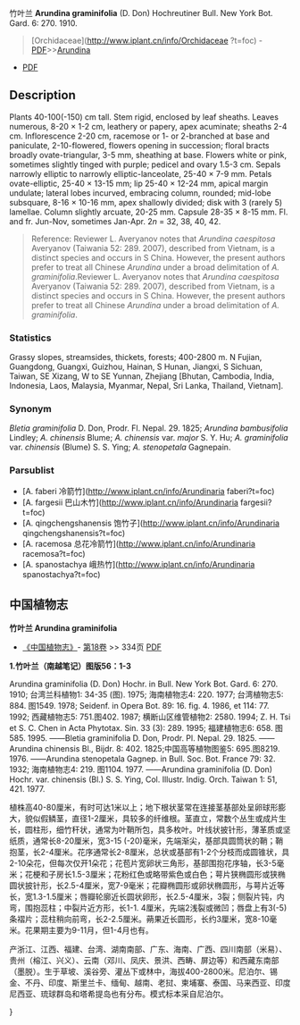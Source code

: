 竹叶兰 **Arundina graminifolia** (D. Don) Hochreutiner Bull. New York Bot. Gard. 6: 270. 1910.

> [Orchidaceae](http://www.iplant.cn/info/Orchidaceae ?t=foc) - [PDF](http://iplant.cn/foc/pdf/Orchidaceae.pdf)>>[Arundina](http://www.iplant.cn/info/Arundina?t=foc)

 - [PDF](http://www.iplant.cn/foc/pdf/Arundina.pdf)

## Description

Plants 40-100(-150) cm tall. Stem rigid, enclosed by leaf sheaths. Leaves numerous, 8-20 × 1-2 cm, leathery or papery, apex acuminate; sheaths 2-4 cm. Inflorescence 2-20 cm, racemose or 1- or 2-branched at base and paniculate, 2-10-flowered, flowers opening in succession; floral bracts broadly ovate-triangular, 3-5 mm, sheathing at base. Flowers white or pink, sometimes slightly tinged with purple; pedicel and ovary 1.5-3 cm. Sepals narrowly elliptic to narrowly elliptic-lanceolate, 25-40 × 7-9 mm. Petals ovate-elliptic, 25-40 × 13-15 mm; lip 25-40 × 12-24 mm, apical margin undulate; lateral lobes incurved, embracing column, rounded; mid-lobe subsquare, 8-16 × 10-16 mm, apex shallowly divided; disk with 3 (rarely 5) lamellae. Column slightly arcuate, 20-25 mm. Capsule 28-35 × 8-15 mm. Fl. and fr. Jun-Nov, sometimes Jan-Apr. 2*n* = 32, 38, 40, 42.

> Reference: 
> Reviewer L. Averyanov notes that *Arundina caespitosa* Averyanov (Taiwania 52: 289. 2007), described from Vietnam, is a distinct species and occurs in S China. However, the present authors prefer to treat all Chinese *Arundina* under a broad delimitation of *A. graminifolia*.Reviewer L. Averyanov notes that *Arundina caespitosa* Averyanov (Taiwania 52: 289. 2007), described from Vietnam, is a distinct species and occurs in S China. However, the present authors prefer to treat all Chinese *Arundina* under a broad delimitation of *A. graminifolia*.

### Statistics
Grassy slopes, streamsides, thickets, forests; 400-2800 m. N Fujian, Guangdong, Guangxi, Guizhou, Hainan, S Hunan, Jiangxi, S Sichuan, Taiwan, SE Xizang, W to SE Yunnan, Zhejiang [Bhutan, Cambodia, India, Indonesia, Laos, Malaysia, Myanmar, Nepal, Sri Lanka, Thailand, Vietnam].

### Synonym
*Bletia graminifolia* D. Don, Prodr. Fl. Nepal. 29. 1825; *Arundina bambusifolia* Lindley; *A. chinensis* Blume; *A. chinensis* var. *major* S. Y. Hu; *A. graminifolia* var. *chinensis* (Blume) S. S. Ying; *A. stenopetala* Gagnepain.

### Parsublist

* [A.  faberi  冷箭竹](http://www.iplant.cn/info/Arundinaria faberi?t=foc)
* [A.  fargesii  巴山木竹](http://www.iplant.cn/info/Arundinaria fargesii?t=foc)
* [A.  qingchengshanensis  饱竹子](http://www.iplant.cn/info/Arundinaria qingchengshanensis?t=foc)
* [A.  racemosa  总花冷箭竹](http://www.iplant.cn/info/Arundinaria racemosa?t=foc)
* [A.  spanostachya  峨热竹](http://www.iplant.cn/info/Arundinaria spanostachya?t=foc)

## 中国植物志

**竹叶兰 Arundina graminifolia**

* [《中国植物志》](http://www.iplant.cn/frps)- [第18卷](http://www.iplant.cn/frps/vol/18) >> 334页 [PDF](http://www.iplant.cn/frps/pdf/18/334.pdf)

**1.竹叶兰（南越笔记）图版56：1-3**

Arundina graminifolia (D. Don) Hochr. in Bull. New York Bot. Gard. 6: 270. 1910; 台湾兰科植物1: 34-35 (图). 1975; 海南植物志4: 220. 1977; 台湾植物志5: 884. 图1549. 1978; Seidenf. in Opera Bot. 89: 16. fig. 4. 1986, et 114: 77. 1992; 西藏植物志5: 751.图402. 1987; 横断山区维管植物2: 2580. 1994; Z. H. Tsi et S. C. Chen in Acta Phytotax. Sin. 33 (3): 289. 1995; 福建植物志6: 658. 图585. 1995. ——Bletia graminifolia D. Don, Prodr. Pl. Nepal. 29. 1825. ——Arundina chinensis Bl., Bijdr. 8: 402. 1825;中国高等植物图鉴5: 695.图8219. 1976. ——Arundina stenopetala Gagnep. in Bull. Soc. Bot. France 79: 32. 1932; 海南植物志4: 219. 图1104. 1977. ——Arundina graminifolia (D. Don) Hochr. var. chinensis (Bl.) S. S. Ying, Col. Illustr. Indig. Orch. Taiwan 1: 51, 421. 1977.

植株高40-80厘米，有时可达1米以上；地下根状茎常在连接茎基部处呈卵球形膨大，貌似假鳞茎，直径1-2厘米，具较多的纤维根。茎直立，常数个丛生或成片生长，圆柱形，细竹秆状，通常为叶鞘所包，具多枚叶。叶线状披针形，薄革质或坚纸质，通常长8-20厘米，宽3-15 (-20)毫米，先端渐尖，基部具圆筒状的鞘；鞘抱茎，长2-4厘米。花序通常长2-8厘米，总状或基部有1-2个分枝而成圆锥状，具2-10朵花，但每次仅开1朵花；花苞片宽卵状三角形，基部围抱花序轴，长3-5毫米；花梗和子房长1.5-3厘米；花粉红色或略带紫色或白色；萼片狭椭圆形或狭椭圆状披针形，长2.5-4厘米，宽7-9毫米；花瓣椭圆形或卵状椭圆形，与萼片近等长，宽1.3-1.5厘米；唇瓣轮廓近长圆状卵形，长2.5-4厘米，3裂；侧裂片钝，内弯，围抱蕊柱；中裂片近方形，长1-1. 4厘米，先端2浅裂或微凹；唇盘上有3(-5)条褶片；蕊柱稍向前弯，长2-2.5厘米。蒴果近长圆形，长约3厘米，宽8-10毫米。花果期主要为9-11月，但1-4月也有。

产浙江、江西、福建、台湾、湖南南部、广东、海南、广西、四川南部（米易）、贵州（榕江、兴义）、云南（邓川、凤庆、景洪、西畴、屏边等）和西藏东南部（墨脱）。生于草坡、溪谷旁、灌丛下或林中，海拔400-2800米。尼泊尔、锡金、不丹、印度、斯里兰卡、缅甸、越南、老挝、柬埔寨、泰国、马来西亚、印度尼西亚、琉球群岛和塔希提岛也有分布。模式标本采自尼泊尔。

}